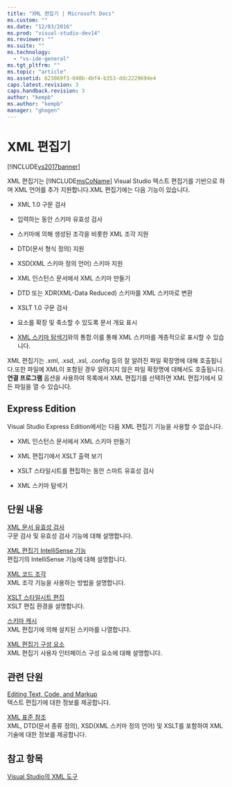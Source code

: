```yaml
---
title: "XML 편집기 | Microsoft Docs"
ms.custom: ""
ms.date: "12/03/2016"
ms.prod: "visual-studio-dev14"
ms.reviewer: ""
ms.suite: ""
ms.technology: 
  - "vs-ide-general"
ms.tgt_pltfrm: ""
ms.topic: "article"
ms.assetid: 623869f3-040b-4bf4-b353-ddc2229694e4
caps.latest.revision: 3
caps.handback.revision: 3
author: "kempb"
ms.author: "kempb"
manager: "ghogen"
---
```

# XML 편집기
[!INCLUDE[vs2017banner](../code-quality/includes/vs2017banner.md)]

XML 편집기는 [!INCLUDE[msCoName](../xml-tools/includes/msconame_md.md)] Visual Studio 텍스트 편집기를 기반으로 하며 XML 언어를 추가 지원합니다.XML 편집기에는 다음 기능이 있습니다.  
  
-   XML 1.0 구문 검사  
  
-   입력하는 동안 스키마 유효성 검사  
  
-   스키마에 의해 생성된 조각을 비롯한 XML 조각 지원  
  
-   DTD\(문서 형식 정의\) 지원  
  
-   XSD\(XML 스키마 정의 언어\) 스키마 지원  
  
-   XML 인스턴스 문서에서 XML 스키마 만들기  
  
-   DTD 또는 XDR\(XML\-Data Reduced\) 스키마를 XML 스키마로 변환  
  
-   XSLT 1.0 구문 검사  
  
-   요소를 확장 및 축소할 수 있도록 문서 개요 표시  
  
-   [XML 스키마 탐색기](../xml-tools/xml-schema-explorer.md)와의 통합.이를 통해 XML 스키마를 계층적으로 표시할 수 있습니다.  
  
 XML 편집기는 .xml, .xsd, .xsl, .config 등의 잘 알려진 파일 확장명에 대해 호출됩니다.또한 파일에 XML이 포함된 경우 알려지지 않은 파일 확장명에 대해서도 호출됩니다.**연결 프로그램** 옵션을 사용하여 목록에서 XML 편집기를 선택하면 XML 편집기에서 모든 파일을 열 수 있습니다.  
  
## Express Edition  
 Visual Studio Express Edition에서는 다음 XML 편집기 기능을 사용할 수 없습니다.  
  
-   XML 인스턴스 문서에서 XML 스키마 만들기  
  
-   XML 편집기에서 XSLT 출력 보기  
  
-   XSLT 스타일시트를 편집하는 동안 스마트 유효성 검사  
  
-   XML 스키마 탐색기  
  
## 단원 내용  
 [XML 문서 유효성 검사](../xml-tools/xml-document-validation.md)  
 구문 검사 및 유효성 검사 기능에 대해 설명합니다.  
  
 [XML 편집기 IntelliSense 기능](../xml-tools/xml-editor-intellisense-features.md)  
 편집기의 IntelliSense 기능에 대해 설명합니다.  
  
 [XML 코드 조각](../xml-tools/xml-snippets.md)  
 XML 조각 기능을 사용하는 방법을 설명합니다.  
  
 [XSLT 스타일시트 편집](../xml-tools/editing-xslt-style-sheets.md)  
 XSLT 편집 환경을 설명합니다.  
  
 [스키마 캐시](../xml-tools/schema-cache.md)  
 XML 편집기에 의해 설치된 스키마를 나열합니다.  
  
 [XML 편집기 구성 요소](../xml-tools/xml-editor-components.md)  
 XML 편집기 사용자 인터페이스 구성 요소에 대해 설명합니다.  
  
## 관련 단원  
 [Editing Text, Code, and Markup](http://msdn.microsoft.com/ko-kr/0d9c00d7-5df4-48a3-b185-2a265f055439)  
 텍스트 편집기에 대한 정보를 제공합니다.  
  
 [XML 표준 참조](http://msdn.microsoft.com/ko-kr/79c78508-c9d0-423a-a00f-672e855de401)  
 XML, DTD\(문서 종류 정의\), XSD\(XML 스키마 정의 언어\) 및 XSLT를 포함하여 XML 기술에 대한 정보를 제공합니다.  
  
## 참고 항목  
 [Visual Studio의 XML 도구](../xml-tools/xml-tools-in-visual-studio.md)